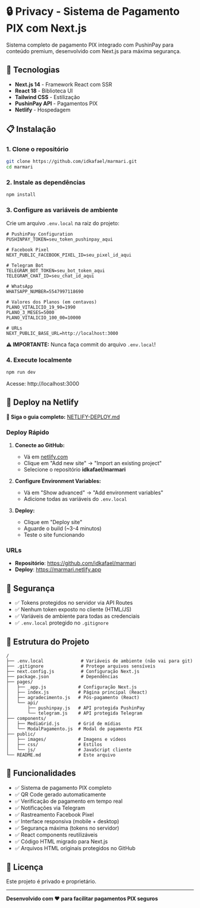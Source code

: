 # 🔒 Privacy - Sistema de Pagamento PIX com Next.js

Sistema completo de pagamento PIX integrado com PushinPay para conteúdo premium, desenvolvido com Next.js para máxima segurança.

## 🚀 Tecnologias

- **Next.js 14** - Framework React com SSR
- **React 18** - Biblioteca UI
- **Tailwind CSS** - Estilização
- **PushinPay API** - Pagamentos PIX
- **Netlify** - Hospedagem

## 📋 Instalação

### 1. Clone o repositório

```bash
git clone https://github.com/idkafael/marmari.git
cd marmari
```

### 2. Instale as dependências

```bash
npm install
```

### 3. Configure as variáveis de ambiente

Crie um arquivo `.env.local` na raiz do projeto:

```env
# PushinPay Configuration
PUSHINPAY_TOKEN=seu_token_pushinpay_aqui

# Facebook Pixel
NEXT_PUBLIC_FACEBOOK_PIXEL_ID=seu_pixel_id_aqui

# Telegram Bot
TELEGRAM_BOT_TOKEN=seu_bot_token_aqui
TELEGRAM_CHAT_ID=seu_chat_id_aqui

# WhatsApp
WHATSAPP_NUMBER=5547997118690

# Valores dos Planos (em centavos)
PLANO_VITALICIO_19_90=1990
PLANO_3_MESES=5000
PLANO_VITALICIO_100_00=10000

# URLs
NEXT_PUBLIC_BASE_URL=http://localhost:3000
```

**⚠️ IMPORTANTE:** Nunca faça commit do arquivo `.env.local`!

### 4. Execute localmente

```bash
npm run dev
```

Acesse: http://localhost:3000

## 🚀 Deploy na Netlify

**📖 Siga o guia completo:** [NETLIFY-DEPLOY.md](NETLIFY-DEPLOY.md)

### Deploy Rápido

1. **Conecte ao GitHub:**
   - Vá em [netlify.com](https://netlify.com)
   - Clique em "Add new site" → "Import an existing project"
   - Selecione o repositório **idkafael/marmari**

2. **Configure Environment Variables:**
   - Vá em "Show advanced" → "Add environment variables"
   - Adicione todas as variáveis do `.env.local`

3. **Deploy:**
   - Clique em "Deploy site"
   - Aguarde o build (~3-4 minutos)
   - Teste o site funcionando

### URLs
- **Repositório**: https://github.com/idkafael/marmari
- **Deploy**: https://marmari.netlify.app

## 🔐 Segurança

- ✅ Tokens protegidos no servidor via API Routes
- ✅ Nenhum token exposto no cliente (HTML/JS)
- ✅ Variáveis de ambiente para todas as credenciais
- ✅ `.env.local` protegido no `.gitignore`

## 📁 Estrutura do Projeto

```
/
├── .env.local              # Variáveis de ambiente (não vai para git)
├── .gitignore              # Protege arquivos sensíveis
├── next.config.js          # Configuração Next.js
├── package.json            # Dependências
├── pages/
│   ├── _app.js            # Configuração Next.js
│   ├── index.js           # Página principal (React)
│   ├── agradecimento.js   # Pós-pagamento (React)
│   └── api/
│       ├── pushinpay.js   # API protegida PushinPay
│       └── telegram.js    # API protegida Telegram
├── components/
│   ├── MediaGrid.js       # Grid de mídias
│   └── ModalPagamento.js  # Modal de pagamento PIX
├── public/
│   ├── images/            # Imagens e vídeos
│   ├── css/               # Estilos
│   └── js/                # JavaScript cliente
└── README.md              # Este arquivo
```

## 🎨 Funcionalidades

- ✅ Sistema de pagamento PIX completo
- ✅ QR Code gerado automaticamente
- ✅ Verificação de pagamento em tempo real
- ✅ Notificações via Telegram
- ✅ Rastreamento Facebook Pixel
- ✅ Interface responsiva (mobile + desktop)
- ✅ Segurança máxima (tokens no servidor)
- ✅ React components reutilizáveis
- ✅ Código HTML migrado para Next.js
- ✅ Arquivos HTML originais protegidos no GitHub

## 📝 Licença

Este projeto é privado e proprietário.

---

**Desenvolvido com ❤️ para facilitar pagamentos PIX seguros**
